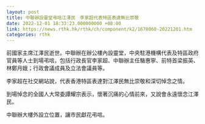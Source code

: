 ```yaml
---
layout: post
title: 中聯辦設靈堂弔唁江澤民　李家超代表特區表達無比崇敬
date: 2022-12-01 18:33:23.000000000 +08:00
link: https://news.rthk.hk/rthk/ch/component/k2/1678060-20221201.htm
categories: rthk
---
```


前國家主席江澤民逝世。中聯辦在辦公樓內設靈堂，中央駐港機構代表及特區政府官員等人士到場弔唁，包括行政長官李家超、中聯辦主任駱惠寧、前特首梁振英、林鄭月娥；行政會議成員及立法會議員等。

李家超在社交網站說，代表香港特區表達對江澤民無比崇敬和深切悼念之情。

到場悼念的全國人大常委譚耀宗表示，懷著沉痛的心情前來，又說會永遠懷念江澤民。

中聯辦大樓外設立位置，讓市民獻花弔唁。
